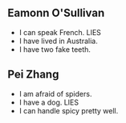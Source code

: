 ## Eamonn O'Sullivan

- I can speak French.                 LIES
- I have lived in Australia.
- I have two fake teeth.

## Pei Zhang

- I am afraid of spiders.
- I have a dog.                       LIES
- I can handle spicy pretty well.
